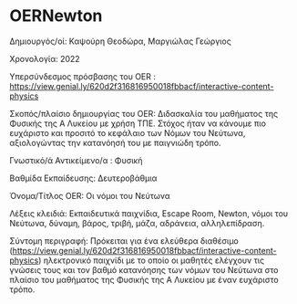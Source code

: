 # OERNewton

Δημιουργός/οί: Καψούρη Θεοδώρα, Μαργιώλας Γεώργιος

Χρονολογία: 2022

Υπερσύνδεσμος πρόσβασης του OER : https://view.genial.ly/620d2f316816950018fbbacf/interactive-content-physics

Σκοπός/πλαίσιο δημιουργίας του OER: Διδασκαλία του μαθήματος της Φυσικής της Α Λυκείου με χρήση ΤΠΕ. Στόχος ήταν να κάνουμε πιο ευχάριστο και προσιτό το κεφάλαιο των Νόμων του Νεύτωνα, αξιολογώντας την κατανόησή του με παιγνιώδη τρόπο. 

Γνωστικό/ά Αντικείμενο/α : Φυσική

Βαθμίδα Εκπαίδευσης: Δευτεροβάθμια

Όνομα/Τίτλος OER: Οι νόμοι του Νεύτωνα

Λέξεις κλειδιά: Εκπαιδευτικά παιχνίδια, Escape Room, Newton, νόμοι του Νεύτωνα, δύναμη, βάρος,  τριβή, μάζα, αδράνεια, αλληλεπίδραση.

Σύντομη περιγραφή:
Πρόκειται για ένα ελεύθερα διαθέσιμο (https://view.genial.ly/620d2f316816950018fbbacf/interactive-content-physics) ηλεκτρονικό παιχνίδι με  το οποίο οι μαθητές ελέγχουν τις γνώσεις τους και τον βαθμό κατανόησης των νόμων του Νεύτωνα στο πλαίσιο του μαθήματος της Φυσικής της Α Λυκείου με έναν ευχάριστο τρόπο. 
